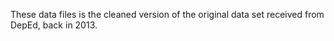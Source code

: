 These data files is the cleaned version of the original data set received from DepEd, back in 2013.
